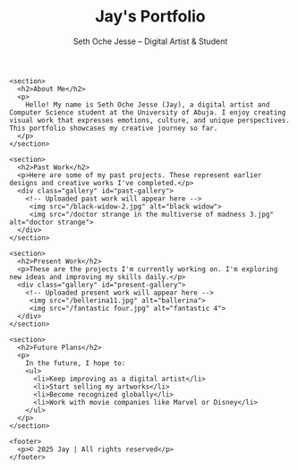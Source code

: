 
<html lang="en">
<head>
  <meta charset="UTF-8" />
  <meta name="viewport" content="width=device-width, initial-scale=1.0"/>
  <title>Jay's Portfolio</title>
  <link rel="stylesheet" href="style.css"/>
</head>
<body>
  <div class="container">
    <header>
      <h1>Jay's Portfolio</h1>
      <p class="sub">Seth Oche Jesse – Digital Artist & Student</p>
    </header>

    <section>
      <h2>About Me</h2>
      <p>
        Hello! My name is Seth Oche Jesse (Jay), a digital artist and Computer Science student at the University of Abuja. I enjoy creating visual work that expresses emotions, culture, and unique perspectives. This portfolio showcases my creative journey so far.
      </p>
    </section>

    <section>
      <h2>Past Work</h2>
      <p>Here are some of my past projects. These represent earlier designs and creative works I've completed.</p>
      <div class="gallery" id="past-gallery">
        <!-- Uploaded past work will appear here -->
         <img src="/black-widow-2.jpg" alt="black widow">
         <img src="/doctor strange in the multiverse of madness 3.jpg" alt="doctor strange">
      </div>
    </section>

    <section>
      <h2>Present Work</h2>
      <p>These are the projects I'm currently working on. I'm exploring new ideas and improving my skills daily.</p>
      <div class="gallery" id="present-gallery">
        <!-- Uploaded present work will appear here -->
         <img src="/bellerina11.jpg" alt="ballerina">
         <img src="/fantastic four.jpg" alt="fantastic 4">
      </div>
    </section>

    <section>
      <h2>Future Plans</h2>
      <p>
        In the future, I hope to:
        <ul>
          <li>Keep improving as a digital artist</li>
          <li>Start selling my artworks</li>
          <li>Become recognized globally</li>
          <li>Work with movie companies like Marvel or Disney</li>
        </ul>
      </p>
    </section>

    <footer>
      <p>© 2025 Jay | All rights reserved</p>
    </footer>
  </div>

  <!-- This script allows ONLY YOU to upload images manually when editing -->
  <!-- <script>
    const pastImages = [
      // Add paths to past images here
      "images/past1.jpg",
      "images/past2.jpg"
    ];

    const presentImages = [
      // Add paths to present images here
      "images/present1.jpg",
      "images/present2.jpg"
    ];

    function displayImages(imageList, containerId) {
      const container = document.getElementById(containerId);
      imageList.forEach(src => {
        const img = document.createElement("img");
        img.src = src;
        img.alt = "Project image";
        container.appendChild(img);
      });
    }

    displayImages(pastImages, "past-gallery");
    displayImages(presentImages, "present-gallery");
  </script> -->
</body>
</html>
